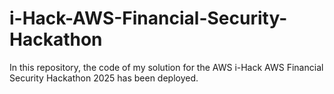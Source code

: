 # i-Hack-AWS-Financial-Security-Hackathon
In this repository, the code of my solution for the AWS i-Hack AWS Financial Security Hackathon 2025 has been deployed.
